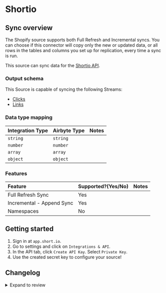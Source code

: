 # Shortio

## Sync overview

The Shopify source supports both Full Refresh and Incremental syncs. You can choose if this connector will copy only the new or updated data, or all rows in the tables and columns you set up for replication, every time a sync is run.

This source can sync data for the [Shortio API](https://developers.short.io/reference).

### Output schema

This Source is capable of syncing the following Streams:

- [Clicks](https://developers.short.io/reference#getdomaindomainidlink_clicks)
- [Links](https://developers.short.io/reference#apilinksget)

### Data type mapping

| Integration Type | Airbyte Type | Notes |
| :--------------- | :----------- | :---- |
| `string`         | `string`     |       |
| `number`         | `number`     |       |
| `array`          | `array`      |       |
| `object`         | `object`     |       |

### Features

| Feature                   | Supported?\(Yes/No\) | Notes |
| :------------------------ | :------------------- | :---- |
| Full Refresh Sync         | Yes                  |       |
| Incremental - Append Sync | Yes                  |       |
| Namespaces                | No                   |       |

## Getting started

1. Sign in at `app.short.io`.
2. Go to settings and click on `Integrations & API`.
3. In the API tab, click `Create API Kay`. Select `Private Key`.
4. Use the created secret key to configure your source!

## Changelog

<details>
  <summary>Expand to review</summary>

| Version | Date       | Pull Request                                             | Subject                                           |
| :------ | :--------- | :------------------------------------------------------- | :------------------------------------------------ |
| 0.3.37 | 2025-10-07 | [67442](https://github.com/airbytehq/airbyte/pull/67442) | Update dependencies |
| 0.3.36 | 2025-09-30 | [66905](https://github.com/airbytehq/airbyte/pull/66905) | Update dependencies |
| 0.3.35 | 2025-09-24 | [66267](https://github.com/airbytehq/airbyte/pull/66267) | Update dependencies |
| 0.3.34 | 2025-09-09 | [65711](https://github.com/airbytehq/airbyte/pull/65711) | Update dependencies |
| 0.3.33 | 2025-08-24 | [65479](https://github.com/airbytehq/airbyte/pull/65479) | Update dependencies |
| 0.3.32 | 2025-08-16 | [65027](https://github.com/airbytehq/airbyte/pull/65027) | Update dependencies |
| 0.3.31 | 2025-08-02 | [64449](https://github.com/airbytehq/airbyte/pull/64449) | Update dependencies |
| 0.3.30 | 2025-07-26 | [63948](https://github.com/airbytehq/airbyte/pull/63948) | Update dependencies |
| 0.3.29 | 2025-07-19 | [63638](https://github.com/airbytehq/airbyte/pull/63638) | Update dependencies |
| 0.3.28 | 2025-06-28 | [62294](https://github.com/airbytehq/airbyte/pull/62294) | Update dependencies |
| 0.3.27 | 2025-06-21 | [61839](https://github.com/airbytehq/airbyte/pull/61839) | Update dependencies |
| 0.3.26 | 2025-06-14 | [61607](https://github.com/airbytehq/airbyte/pull/61607) | Update dependencies |
| 0.3.25 | 2025-05-24 | [60540](https://github.com/airbytehq/airbyte/pull/60540) | Update dependencies |
| 0.3.24 | 2025-05-10 | [60105](https://github.com/airbytehq/airbyte/pull/60105) | Update dependencies |
| 0.3.23 | 2025-05-04 | [59585](https://github.com/airbytehq/airbyte/pull/59585) | Update dependencies |
| 0.3.22 | 2025-04-27 | [58438](https://github.com/airbytehq/airbyte/pull/58438) | Update dependencies |
| 0.3.21 | 2025-04-12 | [57987](https://github.com/airbytehq/airbyte/pull/57987) | Update dependencies |
| 0.3.20 | 2025-04-05 | [57431](https://github.com/airbytehq/airbyte/pull/57431) | Update dependencies |
| 0.3.19 | 2025-03-29 | [56814](https://github.com/airbytehq/airbyte/pull/56814) | Update dependencies |
| 0.3.18 | 2025-03-22 | [56260](https://github.com/airbytehq/airbyte/pull/56260) | Update dependencies |
| 0.3.17 | 2025-03-08 | [55638](https://github.com/airbytehq/airbyte/pull/55638) | Update dependencies |
| 0.3.16 | 2025-03-01 | [55145](https://github.com/airbytehq/airbyte/pull/55145) | Update dependencies |
| 0.3.15 | 2025-02-22 | [54502](https://github.com/airbytehq/airbyte/pull/54502) | Update dependencies |
| 0.3.14 | 2025-02-15 | [54092](https://github.com/airbytehq/airbyte/pull/54092) | Update dependencies |
| 0.3.13 | 2025-02-08 | [53528](https://github.com/airbytehq/airbyte/pull/53528) | Update dependencies |
| 0.3.12 | 2025-02-01 | [53100](https://github.com/airbytehq/airbyte/pull/53100) | Update dependencies |
| 0.3.11 | 2025-01-25 | [52412](https://github.com/airbytehq/airbyte/pull/52412) | Update dependencies |
| 0.3.10 | 2025-01-18 | [52007](https://github.com/airbytehq/airbyte/pull/52007) | Update dependencies |
| 0.3.9 | 2025-01-11 | [51396](https://github.com/airbytehq/airbyte/pull/51396) | Update dependencies |
| 0.3.8 | 2024-12-28 | [50820](https://github.com/airbytehq/airbyte/pull/50820) | Update dependencies |
| 0.3.7 | 2024-12-21 | [50316](https://github.com/airbytehq/airbyte/pull/50316) | Update dependencies |
| 0.3.6 | 2024-12-14 | [49760](https://github.com/airbytehq/airbyte/pull/49760) | Update dependencies |
| 0.3.5 | 2024-12-12 | [49422](https://github.com/airbytehq/airbyte/pull/49422) | Update dependencies |
| 0.3.4 | 2024-12-11 | [48178](https://github.com/airbytehq/airbyte/pull/48178) | Starting with this version, the Docker image is now rootless. Please note that this and future versions will not be compatible with Airbyte versions earlier than 0.64 |
| 0.3.3 | 2024-10-29 | [47858](https://github.com/airbytehq/airbyte/pull/47858) | Update dependencies |
| 0.3.2 | 2024-10-28 | [47564](https://github.com/airbytehq/airbyte/pull/47564) | Update dependencies |
| 0.3.1 | 2024-08-16 | [44196](https://github.com/airbytehq/airbyte/pull/44196) | Bump source-declarative-manifest version |
| 0.3.0 | 2024-08-14 | [44066](https://github.com/airbytehq/airbyte/pull/44066) | Refactor connector to manifest-only format |
| 0.2.13 | 2024-08-12 | [43852](https://github.com/airbytehq/airbyte/pull/43852) | Update dependencies |
| 0.2.12 | 2024-08-10 | [43602](https://github.com/airbytehq/airbyte/pull/43602) | Update dependencies |
| 0.2.11 | 2024-08-03 | [43167](https://github.com/airbytehq/airbyte/pull/43167) | Update dependencies |
| 0.2.10 | 2024-07-27 | [42750](https://github.com/airbytehq/airbyte/pull/42750) | Update dependencies |
| 0.2.9 | 2024-07-20 | [42288](https://github.com/airbytehq/airbyte/pull/42288) | Update dependencies |
| 0.2.8 | 2024-07-13 | [41931](https://github.com/airbytehq/airbyte/pull/41931) | Update dependencies |
| 0.2.7 | 2024-07-10 | [41489](https://github.com/airbytehq/airbyte/pull/41489) | Update dependencies |
| 0.2.6 | 2024-07-09 | [40877](https://github.com/airbytehq/airbyte/pull/40877) | Update dependencies |
| 0.2.5 | 2024-06-25 | [40309](https://github.com/airbytehq/airbyte/pull/40309) | Update dependencies |
| 0.2.4 | 2024-06-22 | [40099](https://github.com/airbytehq/airbyte/pull/40099) | Update dependencies |
| 0.2.3 | 2024-06-05 | [38842](https://github.com/airbytehq/airbyte/pull/38842) | Embed schemas and spec |
| 0.2.2 | 2024-06-04 | [38970](https://github.com/airbytehq/airbyte/pull/38970) | [autopull] Upgrade base image to v1.2.1 |
| 0.2.1 | 2024-05-02 | [37597](https://github.com/airbytehq/airbyte/pull/37597) | Change `last_records` to `last_record` |
| 0.2.0 | 2023-08-02 | [28950](https://github.com/airbytehq/airbyte/pull/28950) | Migrate to Low-Code CDK |
| 0.1.3 | 2022-08-01 | [15066](https://github.com/airbytehq/airbyte/pull/15066) | Update primary key to `idString` |
| 0.1.2 | 2021-12-28 | [8628](https://github.com/airbytehq/airbyte/pull/8628) | Update fields in source-connectors specifications |
| 0.1.1 | 2021-11-08 | [7499](https://github.com/airbytehq/airbyte/pull/7499) | Remove base-python dependencies |
| 0.1.0   | 2021-08-16 | [3787](https://github.com/airbytehq/airbyte/pull/5418)   | Add Native Shortio Source Connector               |

</details>
